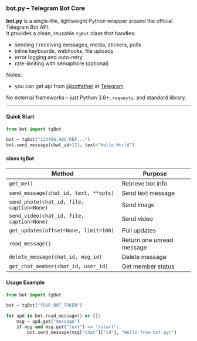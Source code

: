 ### bot.py – Telegram Bot Core

**bot.py** is a single-file, lightweight Python wrapper around the official Telegram Bot API.  
It provides a clean, reusable `tgBot` class that handles:

- sending / receiving messages, media, stickers, polls  
- inline keyboards, webhooks, file uploads  
- error logging and auto-retry  
- rate-limiting with semaphore (optional)

Notes:
 - you can get api from [@botfather](https://t.me/BotFather) at [Telegram](https://web.telegram.org/)

No external frameworks – just Python 3.8+, `requests`, and standard library.

---

#### Quick Start

```python
from bot import tgBot

bot = tgBot("123456:ABC-DEF...")
bot.send_message(chat_id=123, text="Hello World")
```

#### class tgBot

| Method | Purpose |
|---|---|
| `get_me()` | Retrieve bot info |
| `send_message(chat_id, text, **opts)` | Send text message |
| `send_photo(chat_id, file, caption=None)` | Send image |
| `send_video(chat_id, file, caption=None)` | Send video |
| `get_updates(offset=None, limit=100)` | Pull updates |
| `read_message()` | Return one unread message |
| `delete_message(chat_id, msg_id)` | Delete message |
| `get_chat_member(chat_id, user_id)` | Get member status |

#### Usage Example
```python
from bot import tgBot

bot = tgBot("YOUR_BOT_TOKEN")

for upd in bot.read_message() or []:
    msg = upd.get("message")
    if msg and msg.get("text") == "/start":
        bot.send_message(msg["chat"]["id"], "Hello from bot.py!")

```
